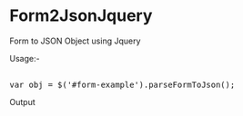 Form2JsonJquery
===============

Form to JSON Object using Jquery

Usage:-

<pre>

var obj = $('#form-example').parseFormToJson();
</pre>

Output
